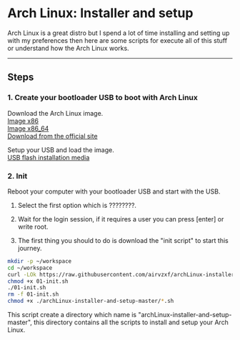 # Arch Linux: Installer and setup

Arch Linux is a great distro but I spend a lot of time installing and setting up with my preferences then here are some scripts for execute all of this stuff or understand how the Arch Linux works.

---

## Steps
### 1. Create your bootloader USB to boot with Arch Linux

Download the Arch Linux image.<br>
[Image x86](http://mirror.rackspace.com/archlinux/iso/latest/arch/boot/intel_ucode.img)<br>
[Image x86_64](http://mirror.rackspace.com/archlinux/iso/latest/arch/boot/x86_64/archiso.img)<br>
[Download from the official site](https://www.archlinux.org/download/)<br>

Setup your USB and load the image.<br>
[USB flash installation media](https://wiki.archlinux.org/index.php/USB_flash_installation_media)


### 2. Init
Reboot your computer with your bootloader USB and start with the USB.

1. Select the first option which is ????????.

2. Wait for the login session, if it requires a user you can press [enter] or write root.

3. The first thing you should to do is download the "init script" to start this journey.<br>
```sh
mkdir -p ~/workspace
cd ~/workspace
curl -LOk https://raw.githubusercontent.com/airvzxf/archLinux-installer-and-setup/master/01-init/01-init.sh
chmod +x 01-init.sh
./01-init.sh
rm -f 01-init.sh
chmod +x ./archLinux-installer-and-setup-master/*.sh
```

This script create a directory which name is "archLinux-installer-and-setup-master", this directory contains all the scripts to install and setup your Arch Linux.

